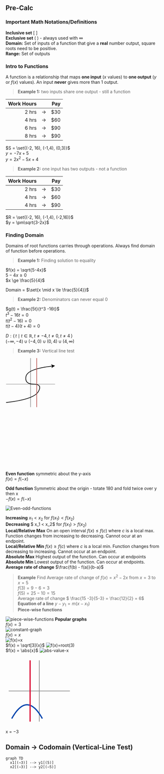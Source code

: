 ## Pre-Calc

### Important Math Notations/Definitions

**Inclusive set** [ ] <br>
**Exclusive set** ( ) - always used with $\infty$<br>
**Domain:** Set of inputs of a function that give a **real** number output, square roots need to be positive.<br>
**Range:** Set of outputs

### Intro to Functions
A function is a relationship that maps **one input** ($x$ values) to **one output** ($y$ or $f(x)$ values). An input **never** gives more than 1 output.

> **Example 1:** two inputs share one output - still a function

| Work Hours |   | Pay |
|-----------:|:-:|----:|
| 2 hrs      | → | $30 |
| 4 hrs      | → | $60 |
| 6 hrs      | → | $90 |
| 8 hrs      | → | $90 |  

$S = \set{(-2, 16), (-1,4), (0,3)}$<br>
$y = -7x +5$<br>
$y= 2x^2 -5x +4$<br>

> **Example 2:** one input has two outputs - not a function

| Work Hours |   | Pay |
|-----------:|:-:|----:|
| 2 hrs      | → | $30 |
| 4 hrs      | → | $60 |
| 4 hrs      | → | $90 |

$R = \set{(-2, 16), (-1,4), (-2,16)}$<br>
$y = \pm\sqrt{3-2x}$

### Finding Domain

Domains of root functions carries through operations. Always find domain of function before operations.

> **Example 1:** Finding solution to equality

$f(x) = \sqrt{5-4x}$<br>$5-4x \ge 0$<br>$x \ge \frac{5}{4}$<br>

Domain = $\set{x \mid x \le \frac{5}{4}}$

> **Example 2:** Denominators can never equal 0

$g(t) = \frac{5t}{t^3 -16t}$<br>$t^3 - 16t = 0$<br>$t(t^2 -16) = 0$<br>$t(t-4)(t+4) = 0$<br>

$D:\{\, t \mid t\in\mathbb{R}, t \neq -4, t \neq 0, t \neq 4\,\}$<br>
$(-\infty, -4) \cup (-4, 0) \cup (0, 4) \cup (4, \infty)$

> **Example 3:** Vertical line test
 
<svg xmlns="http://www.w3.org/2000/svg" style="max-width:100%;max-height:162px;" xmlns:xlink="http://www.w3.org/1999/xlink" version="1.1" width="162px" viewBox="-0.5 -0.5 162 162"><defs><style type="text/css">@import url(https://fonts.googleapis.com/css2?family=Architects+Daughter:wght@400;500);
</style></defs><g><g><path d="M 1 81 L 161 81" fill="none" stroke="#000000" stroke-opacity="0.4" stroke-width="2" stroke-miterlimit="10" transform="rotate(-90,81,81)" pointer-events="all" style="stroke: light-dark(rgb(0, 0, 0), rgb(255, 255, 255));"/></g><g><path d="M 1 86 L 161 86" fill="none" stroke="#000000" stroke-opacity="0.3" stroke-width="2" stroke-miterlimit="10" pointer-events="all" style="stroke: light-dark(rgb(0, 0, 0), rgb(255, 255, 255));"/></g><g><path d="M 1 146 Q 91 136 106 111 Q 121 86 91 86 Q 61 86 66 61 Q 71 36 152.81 26.91" fill="none" stroke="#000000" stroke-width="2" stroke-miterlimit="10" pointer-events="stroke" style="stroke: light-dark(rgb(0, 0, 0), rgb(255, 255, 255));"/><path d="M 158.78 26.25 L 151.27 31.11 L 152.81 26.91 L 150.38 23.15 Z" fill="#000000" stroke="#000000" stroke-width="2" stroke-miterlimit="10" pointer-events="all" style="fill: light-dark(rgb(0, 0, 0), rgb(255, 255, 255)); stroke: light-dark(rgb(0, 0, 0), rgb(255, 255, 255));"/></g><g><path d="M 21 81 L 181 81" fill="none" stroke="#b85450" stroke-width="2" stroke-miterlimit="10" transform="rotate(-90,101,81)" pointer-events="all" style="stroke: light-dark(rgb(184, 84, 80), rgb(215, 129, 126));"/></g></g></svg>

<!-- Vertical-line test: parabola & test line -->

<svg width="300" height="180" viewBox="0 0 300 180"
     xmlns="http://www.w3.org/2000/svg" stroke-width="2" fill="none">

  <!-- parabola y = x² shifted/scaled to fit -->
  <path d="M 0 150 Q 150 0 300 150" stroke="#0645AD"/>
  
  <!-- vertical test line -->
  <line x1="200" y1="10" x2="200" y2="170" stroke="crimson"/>
</svg>


**Even function** symmetric about the y-axis <br>
$f(x) = f(-x)$

**Odd function** Symmetric about the origin - totate 180 and fold twice over y then x <br>
$-f(x) = f(-x)$

![Even-odd-functions](even-odd-fn.png)

**Increasing** $x_1 < x_2$ for $f(x_1) < f(x_2)$ <br>
**Decreasing** $ x_1 < x_2$ for $f(x_1) > f(x_2)$<br>
**Local/Relative Max** On an open interval $f(x) \le f(c)$ where $c$ is a local max. Function changes from increasing to decreasing. Cannot ocur at an endpoint.<br>
**Local/Relative Min** $f(x) \ge f(c)$ where $c$ is a local min. Function changes from decreasing to increasing. Cannot occur at an endpoint. <br>
**Absolute Max** Highest output of the function. Can occur at endpoints<br>
**Absolute Min** Lowest output of the function. Can occur at endpoints.<br>
**Average rate of change** $\frac{f(b) - f(a)}{b-a}$<br>
> **Example** Find Average rate of change of $f(x) = x^2 - 2x$ from $x = 3$ to $x=5$<br>
$f(3) = 9-6 = 3$<br>
$f(5) = 25-10 = 15$<br>
Average rate of change $ \frac{15 -3}{5-3} = \frac{12}{2} = 6$
**Equation of a line** $y -y_1 = m(x-x_1)$<br>
**Piece-wise functions**<br>

![piece-wise-functions](piece-wise.png)
**Popular graphs**<br>
$f(x) = 3$ <br>
![constant-graph](constant.gif)<br>
$f(x) = x$<br>
![f(x)=x](x.png)<br>
$f(x) = \sqrt[3]{x}$
![f(x)=root(3)](rootx.png)<br>
$f(x) = \abs{x}$
![abs-value-x](absolutevalue.jpg)<br>

<!-- Simple vertical-line test diagram -->
<svg width="220" height="220" viewBox="-11 -11 22 22">
  <!-- Axes -->
  <line x1="-10" y1="0"  x2="10" y2="0"  stroke="#888" stroke-width="0.2"/>
  <line x1="0"  y1="-10" x2="0" y2="10" stroke="#888" stroke-width="0.2"/>

  <!-- Example curve (half of a sideways parabola) -->
  <path d="M -9 9 Q -4 0 1 9" fill="none" stroke="#0645AD" stroke-width="0.4"/>

  <!-- Vertical test line  -->
  <line x1="-3" y1="-10" x2="-3" y2="10" stroke="crimson" stroke-width="0.4"/>

  <!-- Optional annotation -->
  <text x="-3" y="-10.5" font-size="0.8" text-anchor="middle" fill="crimson">x = −3</text>
</svg>

## Domain → Codomain (Vertical-Line Test)

```mermaid
graph TD
  x1[(−3)] --> y1[(5)]
  x2[(−3)] --> y2[(−5)]
